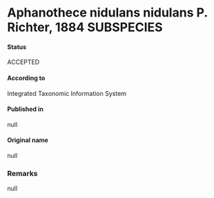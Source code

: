 # Aphanothece nidulans nidulans P. Richter, 1884 SUBSPECIES

#### Status
ACCEPTED

#### According to
Integrated Taxonomic Information System

#### Published in
null

#### Original name
null

### Remarks
null